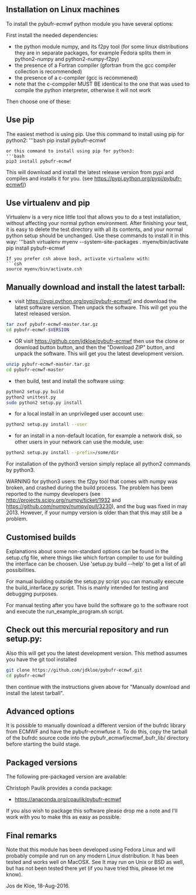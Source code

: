 ## Installation on Linux machines

To install the pybufr-ecmwf python module you have several options:

First install the needed dependencies:
* the python module numpy, and its f2py tool
  (for some linux distributions they are in separate packages,
   for example
   Fedora splits them in python2-numpy and python2-numpy-f2py)
* the presence of a Fortran compiler (gfortran from the gcc compiler 
  collection is recommended)
* the presence of a c-compiler (gcc is recommened)
* note that the c-comppiler MUST BE identical to the one that was
  used to compile the python interpreter, otherwise it will not work

Then choose one of these:

## Use pip

The easiest method is using pip.
Use this command to install using pip for python2:
'''bash
pip install pybufr-ecmwf
```
or this command to install using pip for python3:
'''bash
pip3 install pybufr-ecmwf
```

This will download and install the latest release version
from pypi and compiles and installs it for you.
(see https://pypi.python.org/pypi/pybufr-ecmwf/)

## Use virtualenv and pip

Virtualenv is a very nice little tool that allows you to do a test
installation, without affecting your normal python environment.
After finishing your test, it is easy to delete the test directory with
all its contents, and your normal python setup should be unchanged.
Use these commands to install it in this way:
'''bash
virtualenv myenv --system-site-packages
. myenv/bin/activate
pip install pybufr-ecmwf
```
If you prefer csh above bash, activate virtualenv with:
```csh
source myenv/bin/activate.csh
```

## Manually download and install the latest tarball:

* visit https://pypi.python.org/pypi/pybufr-ecmwf/
  and download the latest software version.
  Then unpack the software.
  This will get you the latest released version.
```bash
tar zxvf pybufr-ecmwf-master.tar.gz
cd pybufr-ecmwf-$VERSION
```
* OR visit https://github.com/jdkloe/pybufr-ecmwf
  then use the clone or download button button,
  and then the "Download ZIP" button,
  and unpack the software.
  This will get you the latest development version.
```bash
unzip pybufr-ecmwf-master.tar.gz
cd pybufr-ecmwf-master
```
* then build, test and install the software using:
```bash
python2 setup.py build
python2 unittest.py
sudo python2 setup.py install
```
* for a local install in an unprivileged user account use:
```bash
python2 setup.py install --user
```
* for an install in a non-default location, for example a network
  disk, so other users in your network can use the module, use:
```bash
python2 setup.py install --prefix=/some/dir
```

For installation of the python3 version simply replace
all python2 commands by python3.

WARNING for python3 users:
the f2py tool that comes with numpy was broken, and crashed during 
the build process.
The problem has been reported to the numpy developers (see
http://projects.scipy.org/numpy/ticket/1932 and
https://github.com/numpy/numpy/pull/3230), and the bug was fixed
in may 2013. However, if your numpy version is older than that this 
may still be a problem.

## Customised builds

Explanations about some non-standard options can be found in
the setup.cfg file, where things like which fortran compiler to use for
building the interface can be choosen.
Use 'setup.py build --help' to get a list of all possibilities.

For manual building outside the setup.py script you can manually execute 
the build_interface.py script. This is mainly intended for testing
and debugging purposes.

For manual testing after you have build the software
go to the software root and execute the run_example_program.sh script.

## Check out this mercurial repository and run setup.py:

Also this will get you the latest development version.
This method assumes you have the git tool installed

```bash
git clone https://github.com/jdkloe/pybufr-ecmwf.git
cd pybufr-ecmwf
```
then continue with the instructions given above for
"Manually download and install the latest tarball".

## Advanced options

It is possible to manually download a different version of the
bufrdc library from ECMWF and have the pybufr-ecmwfuse it.
To do this, copy the tarball of the bufrdc source code
into the pybufr_ecmwf/ecmwf_bufr_lib/ directory before starting
the build stage.

## Packaged versions

The following pre-packaged version are available:

Christoph Paulik provides a conda package:
* https://anaconda.org/cpaulik/pybufr-ecmwf

If you also wish to package this software please drop me a note
and I'll work with you to make this as easy as possible.

## Final remarks

Note that this module has been developed using Fedora Linux and will
probably compile and run on any modern Linux distribution.
It has been tested and works well on MacOSX.
See 
It may run on Unix or BSD as well, but has not been tested there yet
(if you have tried this, please let me know).

Jos de Kloe, 18-Aug-2016.
